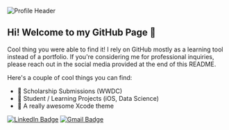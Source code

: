 ![Profile Header](https://u.cubeupload.com/gabrieldluca/githubheader.png)
## Hi! Welcome to my GitHub Page 👋

Cool thing you were able to find it! I rely on GitHub mostly as a learning tool instead of a portfolio. If you're considering me for professional inquiries, please reach out in the social media provided at the end of this README.

Here's a couple of cool things you can find:
- 🦄 Scholarship Submissions (WWDC)
- 🎒 Student / Learning Projects (iOS, Data Science)
- 🎨 A really awesome Xcode theme

[![LinkedIn Badge](https://img.shields.io/badge/LinkedIn-0077B5?style=for-the-badge&logo=linkedin&logoColor=white)](https://www.linkedin.com/in/gabriel-dluca/)
[![Gmail Badge](https://img.shields.io/badge/Gmail-D14836?style=for-the-badge&logo=gmail&logoColor=white)](mailto:dluca.dev@gmail.com)
